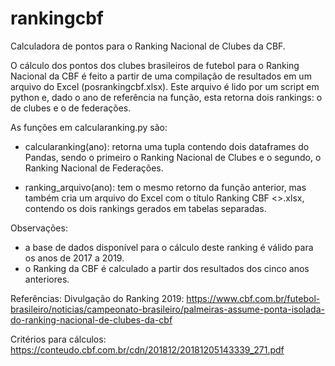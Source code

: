 # rankingcbf
Calculadora de pontos para o Ranking Nacional de Clubes da CBF.

O cálculo dos pontos dos clubes brasileiros de futebol para o Ranking Nacional da CBF é feito a partir de uma compilação de resultados em um arquivo do Excel (posrankingcbf.xlsx). 
Este arquivo é lido por um script em python e, dado o ano de referência na função, esta retorna dois rankings: o de clubes e o de federações.

As funções em calcularanking.py são:

- calcularanking(ano): retorna uma tupla contendo dois dataframes do Pandas, sendo o primeiro o Ranking Nacional de Clubes e o segundo, o Ranking Nacional de Federações.

- ranking_arquivo(ano): tem o mesmo retorno da função anterior, mas também cria um arquivo do Excel com o título Ranking CBF <<ano>>.xlsx, contendo os dois rankings gerados em tabelas separadas.
  
Observações:
- a base de dados disponível para o cálculo deste ranking é válido para os anos de 2017 a 2019.
- o Ranking da CBF é calculado a partir dos resultados dos cinco anos anteriores.


Referências:
Divulgação do Ranking 2019:
https://www.cbf.com.br/futebol-brasileiro/noticias/campeonato-brasileiro/palmeiras-assume-ponta-isolada-do-ranking-nacional-de-clubes-da-cbf

Critérios para cálculos:
https://conteudo.cbf.com.br/cdn/201812/20181205143339_271.pdf
